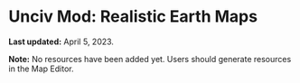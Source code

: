 # Unciv Mod: Realistic Earth Maps

**Last updated:** April 5, 2023.

**Note:** No resources have been added yet.
Users should generate resources in the Map Editor.
